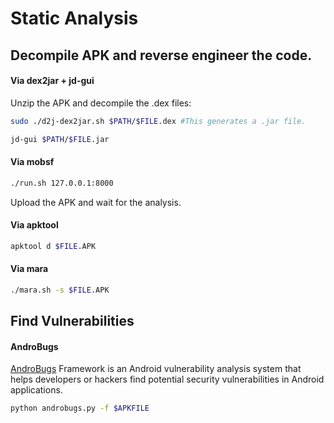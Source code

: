 # Static Analysis

## Decompile APK and reverse engineer the code.

#### Via dex2jar + jd-gui

Unzip the APK and decompile the .dex files:

```bash
sudo ./d2j-dex2jar.sh $PATH/$FILE.dex #This generates a .jar file.

jd-gui $PATH/$FILE.jar
```

#### Via mobsf

```bash
./run.sh 127.0.0.1:8000
```

Upload the APK and wait for the analysis.

#### Via apktool

```bash
apktool d $FILE.APK
```

#### Via mara

```bash
./mara.sh -s $FILE.APK
```

## Find Vulnerabilities

#### AndroBugs

[AndroBugs](https://github.com/AndroBugs/AndroBugs_Framework) Framework is an Android vulnerability analysis system that helps developers or hackers find potential security vulnerabilities in Android applications.

```bash
python androbugs.py -f $APKFILE
```
